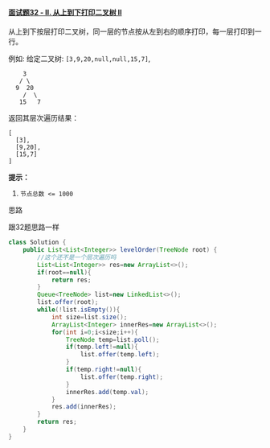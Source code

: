 #### [面试题32 - II. 从上到下打印二叉树 II](https://leetcode-cn.com/problems/cong-shang-dao-xia-da-yin-er-cha-shu-ii-lcof/)

从上到下按层打印二叉树，同一层的节点按从左到右的顺序打印，每一层打印到一行。

 

例如:
给定二叉树: `[3,9,20,null,null,15,7]`,

```
    3
   / \
  9  20
    /  \
   15   7
```

返回其层次遍历结果：

```
[
  [3],
  [9,20],
  [15,7]
]
```

 **提示：**

1. `节点总数 <= 1000`

思路 

  跟32题思路一样

```java
class Solution {
    public List<List<Integer>> levelOrder(TreeNode root) {
        //这个还不是一个层次遍历吗
        List<List<Integer>> res=new ArrayList<>();
        if(root==null){
            return res;
        }
        Queue<TreeNode> list=new LinkedList<>();
        list.offer(root);
        while(!list.isEmpty()){
            int size=list.size();
            ArrayList<Integer> innerRes=new ArrayList<>();
            for(int i=0;i<size;i++){
                TreeNode temp=list.poll();
                if(temp.left!=null){
                    list.offer(temp.left);
                }
                if(temp.right!=null){
                    list.offer(temp.right);
                }
                innerRes.add(temp.val);
            }
            res.add(innerRes);
        }
        return res;
    }
}
```


